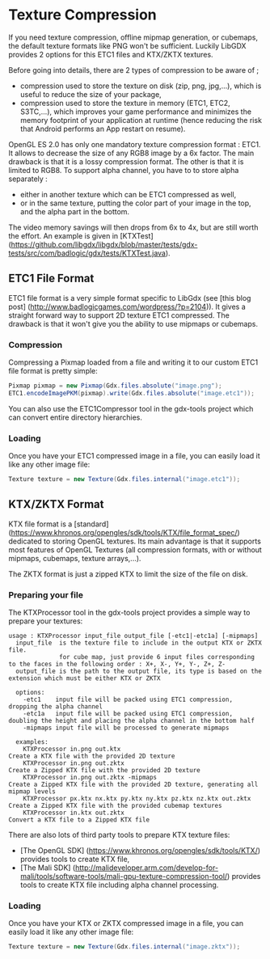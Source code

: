# Texture Compression #

If you need texture compression, offline mipmap generation, or cubemaps, the default texture formats like PNG won't be sufficient. Luckily LibGDX provides 2 options for this ETC1 files and KTX/ZKTX textures. 

Before going into details, there are 2 types of compression to be aware of ;
- compression used to store the texture on disk (zip, png, jpg,...), which is useful to reduce the size of your package,
- compression used to store the texture in memory (ETC1, ETC2, S3TC,...), which improves your game performance and minimizes the memory footprint of your application at runtime (hence reducing the risk that Android performs an App restart on resume).

OpenGL ES 2.0 has only one mandatory texture compression format : ETC1. It allows to decrease the size of any RGB8 image by a 6x factor. The main drawback is that it is a lossy compression format. The other is that it is limited to RGB8. To support alpha channel, you have to to store alpha separately :
- either in another texture which can be ETC1 compressed as well,
- or in the same texture, putting the color part of your image in the top, and the alpha part in the bottom.

The video memory savings will then drops from 6x to 4x, but are still worth the effort. An example is given in [KTXTest] (https://github.com/libgdx/libgdx/blob/master/tests/gdx-tests/src/com/badlogic/gdx/tests/KTXTest.java).

## ETC1 File Format ##

ETC1 file format is a very simple format specific to LibGdx (see [this blog post] (http://www.badlogicgames.com/wordpress/?p=2104)). It gives a straight forward way to support 2D texture ETC1 compressed. The drawback is that it won't give you the ability to use mipmaps or cubemaps.

### Compression ###
Compressing a Pixmap loaded from a file and writing it to our custom ETC1 file format is pretty simple:
```java
Pixmap pixmap = new Pixmap(Gdx.files.absolute("image.png");
ETC1.encodeImagePKM(pixmap).write(Gdx.files.absolute("image.etc1"));
```    
You can also use the ETC1Compressor tool in the gdx-tools project which can convert entire directory hierarchies.

### Loading ###
Once you have your ETC1 compressed image in a file, you can easily load it like any other image file:
```java
Texture texture = new Texture(Gdx.files.internal("image.etc1"));
```    

## KTX/ZKTX Format ##

KTX file format is a [standard] (https://www.khronos.org/opengles/sdk/tools/KTX/file_format_spec/) dedicated to storing OpenGL textures. Its main advantage is that it supports most features of OpenGL Textures (all compression formats, with or without mipmaps, cubemaps, texture arrays,...).

The ZKTX format is just a zipped KTX to limit the size of the file on disk.

### Preparing your file ###
The KTXProcessor tool in the gdx-tools project provides a simple way to prepare your textures:
```
usage : KTXProcessor input_file output_file [-etc1|-etc1a] [-mipmaps]
  input_file  is the texture file to include in the output KTX or ZKTX file.
              for cube map, just provide 6 input files corresponding to the faces in the following order : X+, X-, Y+, Y-, Z+, Z-
  output_file is the path to the output file, its type is based on the extension which must be either KTX or ZKTX

  options:
    -etc1    input file will be packed using ETC1 compression, dropping the alpha channel
    -etc1a   input file will be packed using ETC1 compression, doubling the height and placing the alpha channel in the bottom half
    -mipmaps input file will be processed to generate mipmaps

  examples:
    KTXProcessor in.png out.ktx                                        Create a KTX file with the provided 2D texture
    KTXProcessor in.png out.zktx                                       Create a Zipped KTX file with the provided 2D texture
    KTXProcessor in.png out.zktx -mipmaps                              Create a Zipped KTX file with the provided 2D texture, generating all mipmap levels
    KTXProcessor px.ktx nx.ktx py.ktx ny.ktx pz.ktx nz.ktx out.zktx    Create a Zipped KTX file with the provided cubemap textures
    KTXProcessor in.ktx out.zktx                                       Convert a KTX file to a Zipped KTX file
```

There are also lots of third party tools to prepare KTX texture files:
- [The OpenGL SDK] (https://www.khronos.org/opengles/sdk/tools/KTX/) provides tools to create KTX file,
- [The Mali SDK] (http://malideveloper.arm.com/develop-for-mali/tools/software-tools/mali-gpu-texture-compression-tool/) provides tools to create KTX file including alpha channel processing.

### Loading ###
Once you have your KTX or ZKTX compressed image in a file, you can easily load it like any other image file:

```java
Texture texture = new Texture(Gdx.files.internal("image.zktx"));
```